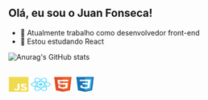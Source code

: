 ## Olá, eu sou o Juan Fonseca!

- 🔭 Atualmente trabalho como desenvolvedor front-end
- 🌱 Estou estudando React

![Anurag's GitHub stats](https://github-readme-stats.vercel.app/api?username=juanfonsecadev&hide=contribs,prs)

<div style="display: inline_block"><br>
  <img align="center" alt="juan-Js" height="30" width="40" src="https://raw.githubusercontent.com/devicons/devicon/master/icons/javascript/javascript-plain.svg">
  <img align="center" alt="juan-React" height="30" width="40" src="https://raw.githubusercontent.com/devicons/devicon/master/icons/react/react-original.svg">
  <img align="center" alt="juan-HTML" height="30" width="40" src="https://raw.githubusercontent.com/devicons/devicon/master/icons/html5/html5-original.svg">
  <img align="center" alt="juan-CSS" height="30" width="40" src="https://raw.githubusercontent.com/devicons/devicon/master/icons/css3/css3-original.svg">
</div>

